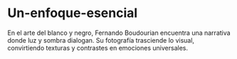 # Un-enfoque-esencial
 En el arte del blanco y negro, Fernando Boudourian encuentra una narrativa donde luz y sombra dialogan. Su fotografía trasciende lo visual, convirtiendo texturas y contrastes en emociones universales.
